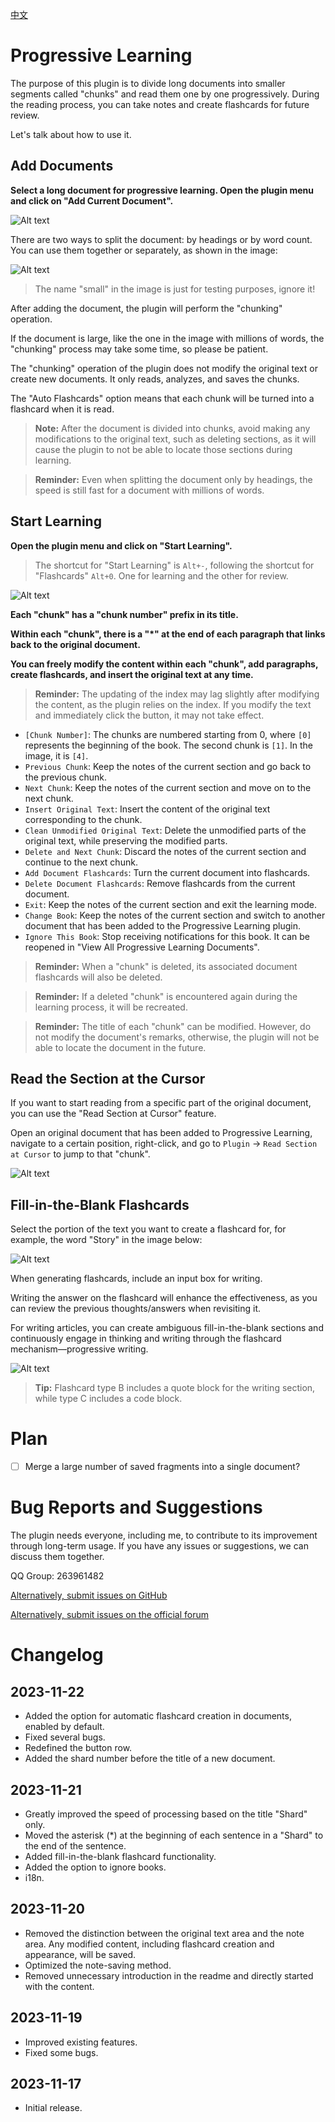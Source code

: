 [中文](https://github.com/IAliceBobI/sy-progressive-plugin/blob/main/README_zh_CN.md)

# Progressive Learning

The purpose of this plugin is to divide long documents into smaller segments called "chunks" and read them one by one progressively. During the reading process, you can take notes and create flashcards for future review.

Let's talk about how to use it.

## Add Documents

**Select a long document for progressive learning. Open the plugin menu and click on "Add Current Document".**

![Alt text](assets/addDoc.png)

There are two ways to split the document: by headings or by word count. You can use them together or separately, as shown in the image:

![Alt text](assets/split.png)

> The name "small" in the image is just for testing purposes, ignore it!

After adding the document, the plugin will perform the "chunking" operation.

If the document is large, like the one in the image with millions of words, the "chunking" process may take some time, so please be patient.

The "chunking" operation of the plugin does not modify the original text or create new documents. It only reads, analyzes, and saves the chunks.

The "Auto Flashcards" option means that each chunk will be turned into a flashcard when it is read.

> **Note:** After the document is divided into chunks, avoid making any modifications to the original text, such as deleting sections, as it will cause the plugin to not be able to locate those sections during learning.

> **Reminder:** Even when splitting the document only by headings, the speed is still fast for a document with millions of words.

## Start Learning

**Open the plugin menu and click on "Start Learning".**

> The shortcut for "Start Learning" is `Alt+-`, following the shortcut for "Flashcards" `Alt+0`. One for learning and the other for review.

![Alt text](assets/reading.png)

**Each "chunk" has a "chunk number" prefix in its title.**

**Within each "chunk", there is a "*" at the end of each paragraph that links back to the original document.**

**You can freely modify the content within each "chunk", add paragraphs, create flashcards, and insert the original text at any time.**

> **Reminder:** The updating of the index may lag slightly after modifying the content, as the plugin relies on the index. If you modify the text and immediately click the button, it may not take effect.

* `[Chunk Number]`: The chunks are numbered starting from 0, where `[0]` represents the beginning of the book. The second chunk is `[1]`. In the image, it is `[4]`.
* `Previous Chunk`: Keep the notes of the current section and go back to the previous chunk.
* `Next Chunk`: Keep the notes of the current section and move on to the next chunk.
* `Insert Original Text`: Insert the content of the original text corresponding to the chunk.
* `Clean Unmodified Original Text`: Delete the unmodified parts of the original text, while preserving the modified parts.
* `Delete and Next Chunk`: Discard the notes of the current section and continue to the next chunk.
* `Add Document Flashcards`: Turn the current document into flashcards.
* `Delete Document Flashcards`: Remove flashcards from the current document.
* `Exit`: Keep the notes of the current section and exit the learning mode.
* `Change Book`: Keep the notes of the current section and switch to another document that has been added to the Progressive Learning plugin.
* `Ignore This Book`: Stop receiving notifications for this book. It can be reopened in "View All Progressive Learning Documents".

> **Reminder:** When a "chunk" is deleted, its associated document flashcards will also be deleted.

> **Reminder:** If a deleted "chunk" is encountered again during the learning process, it will be recreated.

> **Reminder:** The title of each "chunk" can be modified. However, do not modify the document's remarks, otherwise, the plugin will not be able to locate the document in the future.

## Read the Section at the Cursor

If you want to start reading from a specific part of the original document, you can use the "Read Section at Cursor" feature.

Open an original document that has been added to Progressive Learning, navigate to a certain position, right-click, and go to `Plugin` -> `Read Section at Cursor` to jump to that "chunk".

![Alt text](assets/rightClickMenu.png)

## Fill-in-the-Blank Flashcards

Select the portion of the text you want to create a flashcard for, for example, the word "Story" in the image below:

![Alt text](assets/selected.png)

When generating flashcards, include an input box for writing.

Writing the answer on the flashcard will enhance the effectiveness, as you can review the previous thoughts/answers when revisiting it.

For writing articles, you can create ambiguous fill-in-the-blank sections and continuously engage in thinking and writing through the flashcard mechanism—progressive writing.

![Alt text](assets/card.png)

> **Tip:** Flashcard type B includes a quote block for the writing section, while type C includes a code block.

# Plan

- [ ] Merge a large number of saved fragments into a single document?

# Bug Reports and Suggestions

The plugin needs everyone, including me, to contribute to its improvement through long-term usage. If you have any issues or suggestions, we can discuss them together.

QQ Group: 263961482

[Alternatively, submit issues on GitHub](https://github.com/IAliceBobI/sy-progressive-plugin/issues)

[Alternatively, submit issues on the official forum](https://ld246.com/tag/siyuan)

# Changelog

## 2023-11-22

* Added the option for automatic flashcard creation in documents, enabled by default.
* Fixed several bugs.
* Redefined the button row.
* Added the shard number before the title of a new document.

## 2023-11-21

* Greatly improved the speed of processing based on the title "Shard" only.
* Moved the asterisk (*) at the beginning of each sentence in a "Shard" to the end of the sentence.
* Added fill-in-the-blank flashcard functionality.
* Added the option to ignore books.
* i18n.

## 2023-11-20

* Removed the distinction between the original text area and the note area. Any modified content, including flashcard creation and appearance, will be saved.
* Optimized the note-saving method.
* Removed unnecessary introduction in the readme and directly started with the content.

## 2023-11-19

* Improved existing features.
* Fixed some bugs.

## 2023-11-17

* Initial release.